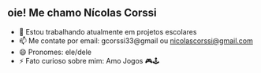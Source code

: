 ## oie! Me chamo Nícolas Corssi

- 🔭 Estou trabalhando atualmente em projetos escolares
- 📫 Me contate por email: gcorssi33@gmail ou
                           nicolascorssi@gmail.com
- 😄 Pronomes: ele/dele
- ⚡ Fato curioso sobre mim: Amo Jogos 🎮🕹
